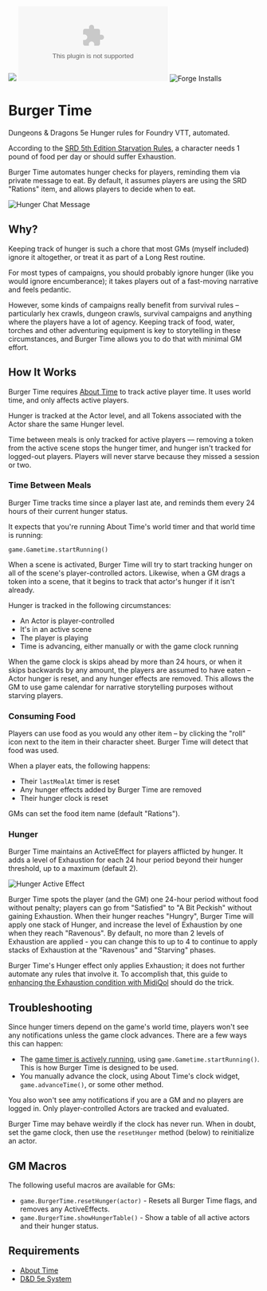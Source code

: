 ![](https://img.shields.io/badge/Foundry-v0.7.10-informational)
![Latest Release Download Count](https://img.shields.io/github/downloads/scottburton11/burger-time/latest/module.zip)
![Forge Installs](https://img.shields.io/badge/dynamic/json?label=Forge%20Installs&query=package.installs&suffix=%25&url=https%3A%2F%2Fforge-vtt.com%2Fapi%2Fbazaar%2Fpackage%2Fburger-time&colorB=4aa94a)

# Burger Time

Dungeons & Dragons 5e Hunger rules for Foundry VTT, automated.

According to the [SRD 5th Edition Starvation Rules](https://www.5esrd.com/gamemastering/hazards/starvation/), a character needs 1 pound of food per day or should suffer Exhaustion.

Burger Time automates hunger checks for players, reminding them via private message to eat. By default, it assumes players are using the SRD "Rations" item, and allows players to decide when to eat.

![Hunger Chat Message](https://user-images.githubusercontent.com/12917/120086001-b71f3a00-c091-11eb-8e3c-72787bc006f8.png)

## Why?
Keeping track of hunger is such a chore that most GMs (myself included) ignore it altogether, or treat it as part of a Long Rest routine. 

For most types of campaigns, you should probably ignore hunger (like you would ignore encumberance); it takes players out of a fast-moving narrative and feels pedantic. 

However, some kinds of campaigns really benefit from survival rules – particularly hex crawls, dungeon crawls, survival campaigns and anything where the players have a lot of agency. Keeping track of food, water, torches and other adventuring equipment is key to storytelling in these circumstances, and Burger Time allows you to do that with minimal GM effort.
## How It Works
Burger Time requires [About Time](https://gitlab.com/tposney/about-time) to track active player time. It uses world time, and only affects active players. 

Hunger is tracked at the Actor level, and all Tokens associated with the Actor share the same Hunger level. 

Time between meals is only tracked for active players –– removing a token from the active scene stops the hunger timer, and hunger isn't tracked for logged-out players. Players will never starve because they missed a session or two. 
### Time Between Meals
Burger Time tracks time since a player last ate, and reminds them every 24 hours of their current hunger status. 

It expects that you're running About Time's world timer and that world time is running:
```
game.Gametime.startRunning()
```
When a scene is activated, Burger Time will try to start tracking hunger on all of the scene's player-controlled actors. Likewise, when a GM drags a token into a scene, that it begins to track that actor's hunger if it isn't already. 

Hunger is tracked in the following circumstances:

* An Actor is player-controlled
* It's in an active scene
* The player is playing
* Time is advancing, either manually or with the game clock running

When the game clock is skips ahead by more than 24 hours, or when it skips backwards by any amount, the players are assumed to have eaten – Actor hunger is reset, and any hunger effects are removed. This allows the GM to use game calendar for narrative storytelling purposes without starving players. 
### Consuming Food
Players can use food as you would any other item – by clicking the "roll" icon next to the item in their character sheet. Burger Time will detect that food was used.

When a player eats, the following happens:

* Their `lastMealAt` timer is reset
* Any hunger effects added by Burger Time are removed
* Their hunger clock is reset

GMs can set the food item name (default "Rations").
### Hunger
Burger Time maintains an ActiveEffect for players afflicted by hunger. It adds a level of Exhaustion for each 24 hour period beyond their hunger threshold, up to a maximum (default 2).

![Hunger Active Effect](https://user-images.githubusercontent.com/12917/120086017-d3bb7200-c091-11eb-8f95-a451edf1777f.png)

Burger Time spots the player (and the GM) one 24-hour period without food without penalty; players can go from "Satisfied" to "A Bit Peckish" without gaining Exhaustion. When their hunger reaches "Hungry", Burger Time will apply one stack of Hunger, and increase the level of Exhaustion by one when they reach "Ravenous". By default, no more than 2 levels of Exhaustion are applied - you can change this to up to 4 to continue to apply stacks of Exhaustion at the "Ravenous" and "Starving" phases.

Burger Time's Hunger effect only applies Exhaustion; it does not further automate any rules that involve it. To accomplish that, this guide to [enhancing the Exhaustion condition with MidiQol](https://www.foundryvtt-hub.com/guide/under-the-hood-enhancing-Exhaustion-condition/) should do the trick.
## Troubleshooting
Since hunger timers depend on the game's world time, players won't see any notifications unless the game clock advances. There are a few ways this can happen:

* The [game timer is actively running](https://gitlab.com/tposney/about-time/-/blob/master/GettingStarted.md#time-passing), using `game.Gametime.startRunning()`. This is how Burger Time is designed to be used.
* You manually advance the clock, using About Time's clock widget, `game.advanceTime()`, or some other method.

You also won't see amy notifications if you are a GM and no players are logged in. Only player-controlled Actors are tracked and evaluated.

Burger Time may behave weirdly if the clock has never run. When in doubt, set the game clock, then use the `resetHunger` method (below) to reinitialize an actor. 
## GM Macros
The following useful macros are available for GMs:
* `game.BurgerTime.resetHunger(actor)` - Resets all Burger Time flags, and removes any ActiveEffects.
* `game.BurgerTime.showHungerTable()` - Show a table of all active actors and their hunger status.
## Requirements

* [About Time](https://gitlab.com/tposney/about-time)
* [D&D 5e System]()